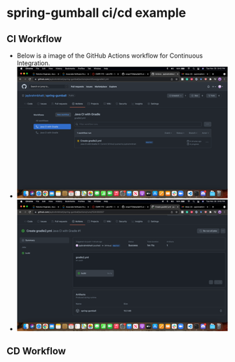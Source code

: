 # spring-gumball ci/cd example

## CI Workflow

- Below is a image of the GitHub Actions workflow for Continuous Integration.
- ![1](images/1.png)
- ![2](images/2.png)

## CD Workflow
